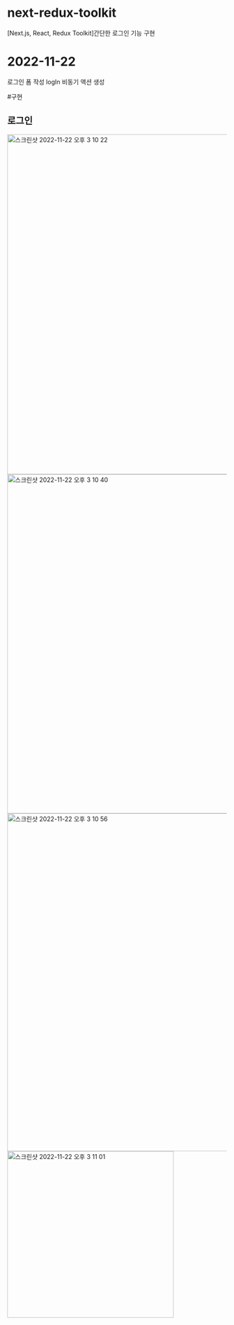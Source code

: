 # next-redux-toolkit
[Next.js, React, Redux Toolkit]간단한 로그인 기능 구현

# 2022-11-22
로그인 폼 작성
logIn 비동기 액션 생성

#구현

## 로그인
<img width="780" alt="스크린샷 2022-11-22 오후 3 10 22" src="https://user-images.githubusercontent.com/73627446/203238756-4a0417b3-dd7f-4d81-a364-60ab0532ff36.png">

<img width="778" alt="스크린샷 2022-11-22 오후 3 10 40" src="https://user-images.githubusercontent.com/73627446/203238786-a4264477-f37e-42b3-8d57-db66580b26f3.png">

<img width="775" alt="스크린샷 2022-11-22 오후 3 10 56" src="https://user-images.githubusercontent.com/73627446/203238802-a00be5fb-5727-48f9-ae02-38884b552b58.png">

<img width="382" alt="스크린샷 2022-11-22 오후 3 11 01" src="https://user-images.githubusercontent.com/73627446/203238826-99bff8c0-cf2d-4b5a-ad70-f6a431395232.png">
